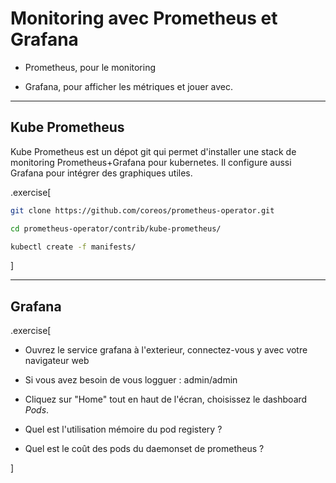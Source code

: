 # Monitoring avec Prometheus et Grafana

- Prometheus, pour le monitoring

- Grafana, pour afficher les métriques et jouer avec.

---

## Kube Prometheus

Kube Prometheus est un dépot git qui permet d'installer une stack de monitoring Prometheus+Grafana pour kubernetes.
Il configure aussi Grafana pour intégrer des graphiques utiles.

.exercise[
  ```bash
git clone https://github.com/coreos/prometheus-operator.git

cd prometheus-operator/contrib/kube-prometheus/

kubectl create -f manifests/
  ```
]

---

## Grafana

.exercise[
- Ouvrez le service grafana à l'exterieur, connectez-vous y avec votre navigateur web

- Si vous avez besoin  de vous logguer : admin/admin

- Cliquez sur "Home" tout en haut de l'écran, choisissez le dashboard *Pods*.

- Quel est l'utilisation mémoire du pod registery ?

- Quel est le coût des pods du daemonset de prometheus ?

]



